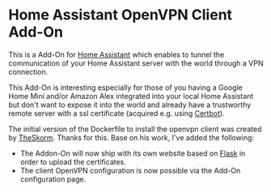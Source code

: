 # Home Assistant OpenVPN Client Add-On

This is a Add-On for [Home Assistant](https://www.home-assistant.io) which enables to tunnel the communication of your
Home Assistant server with the world through a VPN connection.

This Add-On is interesting especially for those of you having a Google Home Mini and/or Amazon Alex integrated into your
local Home Assistant but don't want to expose it into the world and already have a trustworthy remote server with a ssl
certificate (acquired e.g. using [Certbot](https://certbot.eff.org/)).

The initial version of the Dockerfile to install the openvpn client was created by [TheSkorm](https://github.com/TheSkorm).
Thanks for this. Base on his work, I've added the following:

* The Addon-On will now ship with its own website based on [Flask](http://flask.pocoo.org/)
  in order to upload the certificates.
* The client OpenVPN configuration is now possible via the Add-On configuration page.
